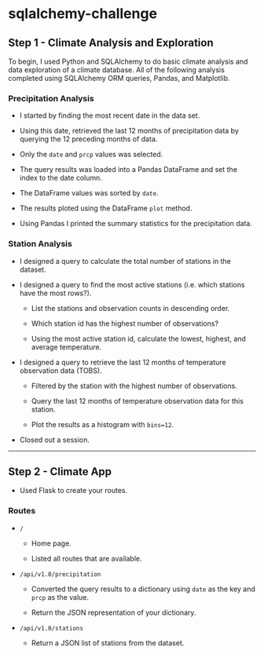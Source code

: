 # sqlalchemy-challenge

## Step 1 - Climate Analysis and Exploration

To begin, I used Python and SQLAlchemy to do basic climate analysis and data exploration of a climate database. All of the following analysis completed using SQLAlchemy ORM queries, Pandas, and Matplotlib.




### Precipitation Analysis

* I started by finding the most recent date in the data set.

* Using this date, retrieved the last 12 months of precipitation data by querying the 12 preceding months of data. 

* Only the `date` and `prcp` values was selected.

* The query results was loaded into a Pandas DataFrame and set the index to the date column.

* The DataFrame values was sorted by `date`.

* The results ploted using the DataFrame `plot` method.


* Using Pandas I printed the summary statistics for the precipitation data.

### Station Analysis

* I designed a query to calculate the total number of stations in the dataset.

* I designed a query to find the most active stations (i.e. which stations have the most rows?).

  * List the stations and observation counts in descending order.

  * Which station id has the highest number of observations?

  * Using the most active station id, calculate the lowest, highest, and average temperature.

 

* I designed a query to retrieve the last 12 months of temperature observation data (TOBS).

  * Filtered by the station with the highest number of observations.

  * Query the last 12 months of temperature observation data for this station.

  * Plot the results as a histogram with `bins=12`.

    

* Closed out a session.

- - -

## Step 2 - Climate App

* Used Flask to create your routes.

### Routes

* `/`

  * Home page.

  * Listed all routes that are available.

* `/api/v1.0/precipitation`

  * Converted the query results to a dictionary using `date` as the key and `prcp` as the value.

  * Return the JSON representation of your dictionary.

* `/api/v1.0/stations`

  * Return a JSON list of stations from the dataset.



  